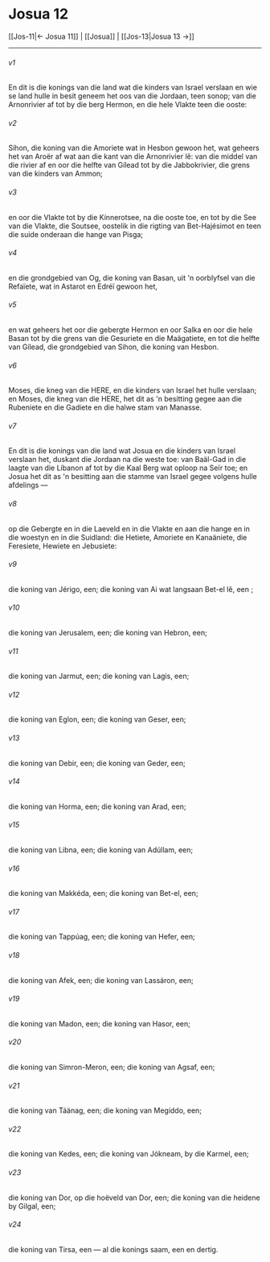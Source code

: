 # Josua 12

[[Jos-11|← Josua 11]] | [[Josua]] | [[Jos-13|Josua 13 →]]
***

###### v1
En dit is die konings van die land wat die kinders van Israel verslaan en wie se land hulle in besit geneem het oos van die Jordaan, teen sonop; van die Arnonrivier af tot by die berg Hermon, en die hele Vlakte teen die ooste: 
###### v2
Sihon, die koning van die Amoriete wat in Hesbon gewoon het, wat geheers het van Aroër af wat aan die kant van die Arnonrivier lê: van die middel van die rivier af en oor die helfte van Gílead tot by die Jabbokrivier, die grens van die kinders van Ammon; 
###### v3
en oor die Vlakte tot by die Kínnerotsee, na die ooste toe, en tot by die See van die Vlakte, die Soutsee, oostelik in die rigting van Bet-Hajésimot en teen die suide onderaan die hange van Pisga; 
###### v4
en die grondgebied van Og, die koning van Basan, uit 'n oorblyfsel van die Refaïete, wat in Astarot en Edréï gewoon het, 
###### v5
en wat geheers het oor die gebergte Hermon en oor Salka en oor die hele Basan tot by die grens van die Gesuriete en die Maägatiete, en tot die helfte van Gílead, die grondgebied van Sihon, die koning van Hesbon. 
###### v6
Moses, die kneg van die HERE, en die kinders van Israel het hulle verslaan; en Moses, die kneg van die HERE, het dit as 'n besitting gegee aan die Rubeniete en die Gadiete en die halwe stam van Manasse. 
###### v7
En dit is die konings van die land wat Josua en die kinders van Israel verslaan het, duskant die Jordaan na die weste toe: van Baäl-Gad in die laagte van die Líbanon af tot by die Kaal Berg wat oploop na Seïr toe; en Josua het dit as 'n besitting aan die stamme van Israel gegee volgens hulle afdelings — 
###### v8
op die Gebergte en in die Laeveld en in die Vlakte en aan die hange en in die woestyn en in die Suidland: die Hetiete, Amoriete en Kanaäniete, die Feresiete, Hewiete en Jebusiete: 
###### v9
die koning van Jérigo, een; die koning van Ai wat langsaan Bet-el lê, een ; 
###### v10
die koning van Jerusalem, een; die koning van Hebron, een; 
###### v11
die koning van Jarmut, een; die koning van Lagis, een; 
###### v12
die koning van Eglon, een; die koning van Geser, een; 
###### v13
die koning van Debir, een; die koning van Geder, een; 
###### v14
die koning van Horma, een; die koning van Arad, een; 
###### v15
die koning van Libna, een; die koning van Adúllam, een; 
###### v16
die koning van Makkéda, een; die koning van Bet-el, een; 
###### v17
die koning van Tappúag, een; die koning van Hefer, een; 
###### v18
die koning van Afek, een; die koning van Lassáron, een; 
###### v19
die koning van Madon, een; die koning van Hasor, een; 
###### v20
die koning van Simron-Meron, een; die koning van Agsaf, een; 
###### v21
die koning van Táänag, een; die koning van Megíddo, een; 
###### v22
die koning van Kedes, een; die koning van Jókneam, by die Karmel, een; 
###### v23
die koning van Dor, op die hoëveld van Dor, een; die koning van die heidene by Gilgal, een; 
###### v24
die koning van Tirsa, een — al die konings saam, een en dertig. 
